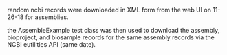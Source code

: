random ncbi records were downloaded in XML form from the web UI on 11-26-18 for assemblies.  


the AssembleExample test class was then used to download the assembly, bioproject, and biosample records for the same assembly records via the NCBI eutilities API (same date).
